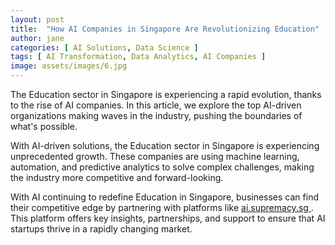 ```yaml
---
layout: post
title:  "How AI Companies in Singapore Are Revolutionizing Education"
author: jane
categories: [ AI Solutions, Data Science ]
tags: [ AI Transformation, Data Analytics, AI Companies ]
image: assets/images/6.jpg
---
```


The Education sector in Singapore is experiencing a rapid evolution, thanks to the rise of AI companies. In this article, we explore the top AI-driven organizations making waves in the industry, pushing the boundaries of what's possible.

With AI-driven solutions, the Education sector in Singapore is experiencing unprecedented growth. These companies are using machine learning, automation, and predictive analytics to solve complex challenges, making the industry more competitive and forward-looking.

With AI continuing to redefine Education in Singapore, businesses can find their competitive edge by partnering with platforms like <a href="https://ai.supremacy.sg" target="_blank"> ai.supremacy.sg </a>. This platform offers key insights, partnerships, and support to ensure that AI startups thrive in a rapidly changing market.
